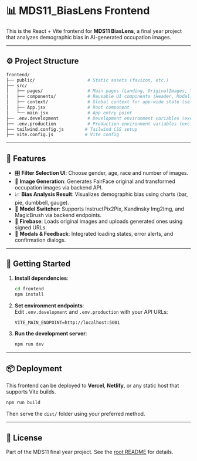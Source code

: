 # 📊 MDS11_BiasLens Frontend

This is the React + Vite frontend for **MDS11 BiasLens**, a final year project that analyzes demographic bias in AI-generated occupation images.

---

## ⚙️ Project Structure

```bash
frontend/
├── public/                    # Static assets (favicon, etc.)
├── src/
│   ├── pages/                 # Main pages (Landing, OriginalImages, TransformedImages, Result)
│   ├── components/            # Reusable UI components (Header, Modal, Charts, etc.)
│   ├── context/               # Global context for app-wide state (selected attributes, images)
│   ├── App.jsx                # Root component
│   └── main.jsx               # App entry point
├── .env.development           # Development environment variables (excluded from Git)
├── .env.production            # Production environment variables (excluded from Git)
├── tailwind.config.js        # Tailwind CSS setup
├── vite.config.js            # Vite config
```

---

## 🧪 Features

- 🎛️ **Filter Selection UI**: Choose gender, age, race and number of images.
- 📸 **Image Generation**: Generates FairFace original and transformed occupation images via backend API.
- 📈 **Bias Analysis Result**: Visualizes demographic bias using charts (bar, pie, dumbbell, gauge).
- 🧠 **Model Switcher**: Supports InstructPix2Pix, Kandinsky Img2Img, and MagicBrush via backend endpoints.
- 💾 **Firebase**: Loads original images and uploads generated ones using signed URLs.
- 💬 **Modals & Feedback**: Integrated loading states, error alerts, and confirmation dialogs.

---

## 🚀 Getting Started

1. **Install dependencies**:
   ```bash
   cd frontend
   npm install
   ```

2. **Set environment endpoints**:  
   Edit `.env.development` and `.env.production` with your API URLs:
   ```
   VITE_MAIN_ENDPOINT=http://localhost:5001
   ```

3. **Run the development server**:
   ```bash
   npm run dev
   ```
---

## 📦 Deployment

This frontend can be deployed to **Vercel**, **Netlify**, or any static host that supports Vite builds.

```bash
npm run build
```

Then serve the `dist/` folder using your preferred method.

---

## 📄 License

Part of the MDS11 final year project. See the [root README](../README.md) for details.
